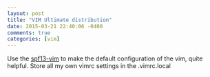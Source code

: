 ```yaml
---
layout: post
title: "VIM Ultimate distribution"
date: 2015-03-21 22:40:06 -0400
comments: true
categories: [vim]
---
```


Use the [spf13-vim](http://vim.spf13.com) to make the default configuration of the vim, quite helpful.
Store all my own vimrc settings in the .vimrc.local
